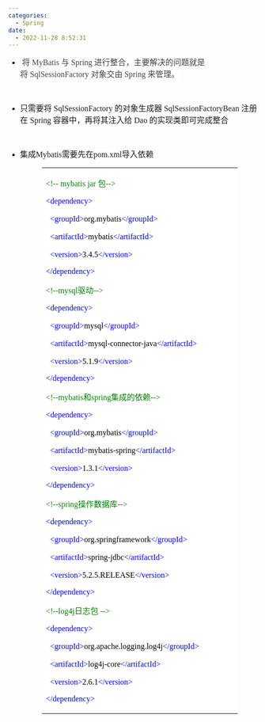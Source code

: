 ```yaml
---
categories:
  - Spring
date:
  - 2022-11-28 8:52:31
---
```


<ul>
    <li><span style="font-size:12.0pt"><span style="font-family:&quot;Comic Sans MS&quot;"><span
                    style="color:#404040">&nbsp;<span style="font-size:12.0pt"><span
                            style="background-color:white"><span
                                style="font-family:&quot;Microsoft YaHei UI&quot;">将</span></span></span><span
                        style="font-size:12.0pt"><span style="background-color:white"><span
                                style="font-family:&quot;Comic Sans MS&quot;"> MyBatis </span></span></span><span
                        style="font-size:12.0pt"><span style="background-color:white"><span
                                style="font-family:&quot;Microsoft YaHei UI&quot;">与</span></span></span><span
                        style="font-size:12.0pt"><span style="background-color:white"><span
                                style="font-family:&quot;Comic Sans MS&quot;"> Spring </span></span></span><span
                        style="font-size:12.0pt"><span style="background-color:white"><span
                                style="font-family:&quot;Microsoft YaHei UI&quot;">进行整合，主要解决的问题就是将&nbsp;</span></span></span><span
                        style="font-size:12.0pt"><span style="background-color:white"><span
                                style="font-family:&quot;Comic Sans MS&quot;">SqlSessionFactory</span></span></span><span
                        style="font-size:12.0pt"><span style="background-color:white"><span
                                style="font-family:&quot;Microsoft YaHei UI&quot;">&nbsp;对象交由</span></span></span><span
                        style="font-size:12.0pt"><span style="background-color:white"><span
                                style="font-family:&quot;Comic Sans MS&quot;"> Spring</span></span></span><span
                        style="font-size:12.0pt"><span style="background-color:white"><span
                                style="font-family:&quot;Microsoft YaHei UI&quot;">&nbsp;来管理。</span></span></span></span></span></span>
    </li>
</ul>
<p><br></p>
<ul>
    <li><span style="font-size:12.0pt"><span style="background-color:white"><span
                    style="font-family:&quot;Microsoft YaHei UI&quot;">只需要将</span></span></span><span
            style="font-size:12.0pt"><span style="background-color:white"><span
                    style="font-family:&quot;Comic Sans MS&quot;"> SqlSessionFactory </span></span></span><span
            style="font-size:12.0pt"><span style="background-color:white"><span
                    style="font-family:&quot;Microsoft YaHei UI&quot;">的对象生成器</span></span></span><span
            style="font-size:12.0pt"><span style="background-color:white"><span
                    style="font-family:&quot;Comic Sans MS&quot;"> SqlSessionFactoryBean </span></span></span><span
            style="font-size:12.0pt"><span style="background-color:white"><span
                    style="font-family:&quot;Microsoft YaHei UI&quot;">注册在</span></span></span><span
            style="font-size:12.0pt"><span style="background-color:white"><span
                    style="font-family:&quot;Comic Sans MS&quot;"> Spring </span></span></span><span
            style="font-size:12.0pt"><span style="background-color:white"><span
                    style="font-family:&quot;Microsoft YaHei UI&quot;">容器中，再将其注入给</span></span></span><span
            style="font-size:12.0pt"><span style="background-color:white"><span
                    style="font-family:&quot;Comic Sans MS&quot;"> Dao </span></span></span><span
            style="font-size:12.0pt"><span style="background-color:white"><span
                    style="font-family:&quot;Microsoft YaHei UI&quot;">的实现类即可完成整合</span></span></span></li>
</ul>
<p><br></p>
<ul>
    <li><span style="font-size:12.0pt"><span style="background-color:white"><span
                    style="font-family:&quot;Microsoft YaHei UI&quot;">集成</span></span></span><span
            style="font-size:12.0pt"><span style="background-color:white"><span
                    style="font-family:&quot;Comic Sans MS&quot;">Mybatis</span></span></span><span
            style="font-size:12.0pt"><span style="background-color:white"><span
                    style="font-family:&quot;Microsoft YaHei UI&quot;">需要先在</span></span></span><span
            style="font-size:12.0pt"><span style="background-color:white"><span
                    style="font-family:&quot;Comic Sans MS&quot;">pom.xml</span></span></span><span
            style="font-size:12.0pt"><span style="background-color:white"><span
                    style="font-family:&quot;Microsoft YaHei UI&quot;">导入依赖</span></span></span></li>
</ul>
<table summary="" cellspacing="0"
    style="border-collapse:collapse; border-color:#a3a3a3; border-style:solid; border-width:0px; margin-left:68px"
    class=" cke_show_border">
    <tbody>
        <tr>
            <td
                style="background-color:white; border-bottom:0px; border-left:0px; border-right:0px; border-top:0px; vertical-align:top; width:3.9576in">
                <p><span style="font-size:12.0pt"><span style="color:green"><span
                                style="font-family:&quot;Comic Sans MS&quot;">&lt;!--</span>&nbsp;<span
                                style="font-family:&quot;Comic Sans MS&quot;">mybatis</span>&nbsp;<span
                                style="font-family:&quot;Comic Sans MS&quot;">jar</span><span
                                style="font-family:&quot;Microsoft YaHei UI&quot;">&nbsp;包</span><span
                                style="font-family:&quot;Comic Sans MS&quot;">--&gt;</span></span></span></p>
                <p><span style="font-size:12.0pt"><span style="font-family:&quot;Comic Sans MS&quot;"><span
                                style="color:blue">&lt;dependency&gt;</span></span></span></p>
                <p><span style="font-size:12.0pt">&nbsp;&nbsp;<span style="font-family:&quot;Comic Sans MS&quot;"><span
                                style="color:blue">&lt;groupId&gt;</span></span><span
                            style="font-family:&quot;Comic Sans MS&quot;"><span
                                style="color:black">org.mybatis</span></span><span
                            style="font-family:&quot;Comic Sans MS&quot;"><span
                                style="color:blue">&lt;/groupId&gt;</span></span></span></p>
                <p><span style="font-size:12.0pt">&nbsp;&nbsp;<span style="font-family:&quot;Comic Sans MS&quot;"><span
                                style="color:blue">&lt;artifactId&gt;</span></span><span
                            style="font-family:&quot;Comic Sans MS&quot;"><span
                                style="color:black">mybatis</span></span><span
                            style="font-family:&quot;Comic Sans MS&quot;"><span
                                style="color:blue">&lt;/artifactId&gt;</span></span></span></p>
                <p><span style="font-size:12.0pt">&nbsp;&nbsp;<span style="font-family:&quot;Comic Sans MS&quot;"><span
                                style="color:blue">&lt;version&gt;</span></span><span
                            style="font-family:&quot;Comic Sans MS&quot;"><span
                                style="color:black">3.4.5</span></span><span
                            style="font-family:&quot;Comic Sans MS&quot;"><span
                                style="color:blue">&lt;/version&gt;</span></span></span></p>
                <p><span style="font-size:12.0pt"><span style="font-family:&quot;Comic Sans MS&quot;"><span
                                style="color:blue">&lt;/dependency&gt;</span></span></span></p>
                <p><span style="font-size:12.0pt"><span style="color:green"><span
                                style="font-family:&quot;Comic Sans MS&quot;">&lt;!--mysql</span><span
                                style="font-family:&quot;Microsoft YaHei UI&quot;">驱动</span><span
                                style="font-family:&quot;Comic Sans MS&quot;">--&gt;</span></span></span></p>
                <p><span style="font-size:12.0pt"><span style="font-family:&quot;Comic Sans MS&quot;"><span
                                style="color:blue">&lt;dependency&gt;</span></span></span></p>
                <p><span style="font-size:12.0pt">&nbsp;&nbsp;<span style="font-family:&quot;Comic Sans MS&quot;"><span
                                style="color:blue">&lt;groupId&gt;</span></span><span
                            style="font-family:&quot;Comic Sans MS&quot;"><span
                                style="color:black">mysql</span></span><span
                            style="font-family:&quot;Comic Sans MS&quot;"><span
                                style="color:blue">&lt;/groupId&gt;</span></span></span></p>
                <p><span style="font-size:12.0pt">&nbsp;&nbsp;<span style="font-family:&quot;Comic Sans MS&quot;"><span
                                style="color:blue">&lt;artifactId&gt;</span></span><span
                            style="font-family:&quot;Comic Sans MS&quot;"><span
                                style="color:black">mysql-connector-java</span></span><span
                            style="font-family:&quot;Comic Sans MS&quot;"><span
                                style="color:blue">&lt;/artifactId&gt;</span></span></span></p>
                <p><span style="font-size:12.0pt">&nbsp;&nbsp;<span style="font-family:&quot;Comic Sans MS&quot;"><span
                                style="color:blue">&lt;version&gt;</span></span><span
                            style="font-family:&quot;Comic Sans MS&quot;"><span
                                style="color:black">5.1.9</span></span><span
                            style="font-family:&quot;Comic Sans MS&quot;"><span
                                style="color:blue">&lt;/version&gt;</span></span></span></p>
                <p><span style="font-size:12.0pt"><span style="font-family:&quot;Comic Sans MS&quot;"><span
                                style="color:blue">&lt;/dependency&gt;</span></span></span></p>
                <p><span style="font-size:12.0pt"><span style="color:green"><span
                                style="font-family:&quot;Comic Sans MS&quot;">&lt;!--mybatis</span><span
                                style="font-family:&quot;Microsoft YaHei UI&quot;">和</span><span
                                style="font-family:&quot;Comic Sans MS&quot;">spring</span><span
                                style="font-family:&quot;Microsoft YaHei UI&quot;">集成的依赖</span><span
                                style="font-family:&quot;Comic Sans MS&quot;">--&gt;</span></span></span></p>
                <p><span style="font-size:12.0pt"><span style="font-family:&quot;Comic Sans MS&quot;"><span
                                style="color:blue">&lt;dependency&gt;</span></span></span></p>
                <p><span style="font-size:12.0pt">&nbsp;&nbsp;<span style="font-family:&quot;Comic Sans MS&quot;"><span
                                style="color:blue">&lt;groupId&gt;</span></span><span
                            style="font-family:&quot;Comic Sans MS&quot;"><span
                                style="color:black">org.mybatis</span></span><span
                            style="font-family:&quot;Comic Sans MS&quot;"><span
                                style="color:blue">&lt;/groupId&gt;</span></span></span></p>
                <p><span style="font-size:12.0pt">&nbsp;&nbsp;<span style="font-family:&quot;Comic Sans MS&quot;"><span
                                style="color:blue">&lt;artifactId&gt;</span></span><span
                            style="font-family:&quot;Comic Sans MS&quot;"><span
                                style="color:black">mybatis-spring</span></span><span
                            style="font-family:&quot;Comic Sans MS&quot;"><span
                                style="color:blue">&lt;/artifactId&gt;</span></span></span></p>
                <p><span style="font-size:12.0pt">&nbsp;&nbsp;<span style="font-family:&quot;Comic Sans MS&quot;"><span
                                style="color:blue">&lt;version&gt;</span></span><span
                            style="font-family:&quot;Comic Sans MS&quot;"><span
                                style="color:black">1.3.1</span></span><span
                            style="font-family:&quot;Comic Sans MS&quot;"><span
                                style="color:blue">&lt;/version&gt;</span></span></span></p>
                <p><span style="font-size:12.0pt"><span style="font-family:&quot;Comic Sans MS&quot;"><span
                                style="color:blue">&lt;/dependency&gt;</span></span></span></p>
                <p><span style="font-size:12.0pt"><span style="color:green"><span
                                style="font-family:&quot;Comic Sans MS&quot;">&lt;!--spring</span><span
                                style="font-family:&quot;Microsoft YaHei UI&quot;">操作数据库</span><span
                                style="font-family:&quot;Comic Sans MS&quot;">--&gt;</span></span></span></p>
                <p><span style="font-size:12.0pt"><span style="font-family:&quot;Comic Sans MS&quot;"><span
                                style="color:blue">&lt;dependency&gt;</span></span></span></p>
                <p><span style="font-size:12.0pt">&nbsp;&nbsp;<span style="font-family:&quot;Comic Sans MS&quot;"><span
                                style="color:blue">&lt;groupId&gt;</span></span><span
                            style="font-family:&quot;Comic Sans MS&quot;"><span
                                style="color:black">org.springframework</span></span><span
                            style="font-family:&quot;Comic Sans MS&quot;"><span
                                style="color:blue">&lt;/groupId&gt;</span></span></span></p>
                <p><span style="font-size:12.0pt">&nbsp;&nbsp;<span style="font-family:&quot;Comic Sans MS&quot;"><span
                                style="color:blue">&lt;artifactId&gt;</span></span><span
                            style="font-family:&quot;Comic Sans MS&quot;"><span
                                style="color:black">spring-jdbc</span></span><span
                            style="font-family:&quot;Comic Sans MS&quot;"><span
                                style="color:blue">&lt;/artifactId&gt;</span></span></span></p>
                <p><span style="font-size:12.0pt">&nbsp;&nbsp;<span style="font-family:&quot;Comic Sans MS&quot;"><span
                                style="color:blue">&lt;version&gt;</span></span><span
                            style="font-family:&quot;Comic Sans MS&quot;"><span
                                style="color:black">5.2.5.RELEASE</span></span><span
                            style="font-family:&quot;Comic Sans MS&quot;"><span
                                style="color:blue">&lt;/version&gt;</span></span></span></p>
                <p><span style="font-size:12.0pt"><span style="font-family:&quot;Comic Sans MS&quot;"><span
                                style="color:blue">&lt;/dependency&gt;</span></span></span></p>
                <p><span style="font-size:12.0pt"><span style="color:green"><span
                                style="font-family:&quot;Comic Sans MS&quot;">&lt;!--log4j</span><span
                                style="font-family:&quot;Microsoft YaHei UI&quot;">日志包&nbsp;</span><span
                                style="font-family:&quot;Comic Sans MS&quot;">--&gt;</span></span></span></p>
                <p><span style="font-size:12.0pt"><span style="font-family:&quot;Comic Sans MS&quot;"><span
                                style="color:blue">&lt;dependency&gt;</span></span></span></p>
                <p><span style="font-size:12.0pt">&nbsp;&nbsp;<span style="font-family:&quot;Comic Sans MS&quot;"><span
                                style="color:blue">&lt;groupId&gt;</span></span><span
                            style="font-family:&quot;Comic Sans MS&quot;"><span
                                style="color:black">org.apache.logging.log4j</span></span><span
                            style="font-family:&quot;Comic Sans MS&quot;"><span
                                style="color:blue">&lt;/groupId&gt;</span></span></span></p>
                <p><span style="font-size:12.0pt">&nbsp;&nbsp;<span style="font-family:&quot;Comic Sans MS&quot;"><span
                                style="color:blue">&lt;artifactId&gt;</span></span><span
                            style="font-family:&quot;Comic Sans MS&quot;"><span
                                style="color:black">log4j-core</span></span><span
                            style="font-family:&quot;Comic Sans MS&quot;"><span
                                style="color:blue">&lt;/artifactId&gt;</span></span></span></p>
                <p><span style="font-size:12.0pt">&nbsp;&nbsp;<span style="font-family:&quot;Comic Sans MS&quot;"><span
                                style="color:blue">&lt;version&gt;</span></span><span
                            style="font-family:&quot;Comic Sans MS&quot;"><span
                                style="color:black">2.6.1</span></span><span
                            style="font-family:&quot;Comic Sans MS&quot;"><span
                                style="color:blue">&lt;/version&gt;</span></span></span></p>
                <p><span style="font-size:12.0pt"><span style="font-family:&quot;Comic Sans MS&quot;"><span
                                style="color:blue">&lt;/dependency&gt;</span></span></span><span
                        style="font-size:12.0pt"><span style="font-family:&quot;Comic Sans MS&quot;"><span
                                style="color:blue"></span></span></span><span style="font-size:12.0pt"><span
                            style="font-family:&quot;Comic Sans MS&quot;"><span
                                style="color:blue">&nbsp;</span></span></span></p>
            </td>
        </tr>
    </tbody>
</table>
